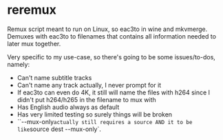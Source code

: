 # reremux

Remux script meant to run on Linux, so eac3to in wine and mkvmerge. 
Demuxes with eac3to to filenames that contains all information needed to later mux together.

Very specific to my use-case, so there's going to be some issues/to-dos, namely:
* Can't name subtitle tracks
* Can't name any track actually, I never prompt for it
* If eac3to can even do 4K, it still will name the files with h264 since I didn't put h264/h265 in the filename to mux with
* Has English audio always as default
* Has very limited testing so surely things will be broken
* ``--mux-only` actually still requires a source AND it to be like `source dest --mux-only`.
